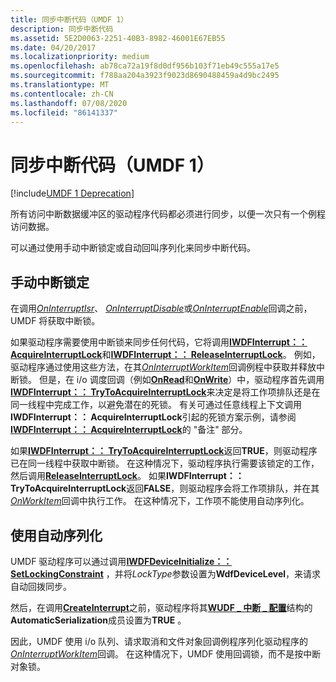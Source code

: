 ```yaml
---
title: 同步中断代码（UMDF 1）
description: 同步中断代码
ms.assetid: 5E2D0063-2251-40B3-8982-46001E67EB55
ms.date: 04/20/2017
ms.localizationpriority: medium
ms.openlocfilehash: ab78ca72a19f8d0df956b103f71eb49c555a17e5
ms.sourcegitcommit: f788aa204a3923f9023d8690488459a4d9bc2495
ms.translationtype: MT
ms.contentlocale: zh-CN
ms.lasthandoff: 07/08/2020
ms.locfileid: "86141337"
---
```

# <a name="synchronizing-interrupt-code-umdf-1"></a>同步中断代码（UMDF 1）


[!include[UMDF 1 Deprecation](../includes/umdf-1-deprecation.md)]

所有访问中断数据缓冲区的驱动程序代码都必须进行同步，以便一次只有一个例程访问数据。

可以通过使用手动中断锁定或自动回叫序列化来同步中断代码。

## <a name="manual-interrupt-locking"></a>手动中断锁定


在调用[*OnInterruptIsr*](https://docs.microsoft.com/windows-hardware/drivers/ddi/wudfinterrupt/nc-wudfinterrupt-wudf_interrupt_isr)、 [*OnInterruptDisable*](https://docs.microsoft.com/windows-hardware/drivers/ddi/wudfinterrupt/nc-wudfinterrupt-wudf_interrupt_disable)或[*OnInterruptEnable*](https://docs.microsoft.com/windows-hardware/drivers/ddi/wudfinterrupt/nc-wudfinterrupt-wudf_interrupt_enable)回调之前，UMDF 将获取中断锁。

如果驱动程序需要使用中断锁来同步任何代码，它将调用[**IWDFInterrupt：： AcquireInterruptLock**](https://docs.microsoft.com/windows-hardware/drivers/ddi/wudfddi/nf-wudfddi-iwdfinterrupt-acquireinterruptlock)和[**IWDFInterrupt：： ReleaseInterruptLock**](https://docs.microsoft.com/windows-hardware/drivers/ddi/wudfddi/nf-wudfddi-iwdfinterrupt-releaseinterruptlock)。 例如，驱动程序通过使用这些方法，在其[*OnInterruptWorkItem*](https://docs.microsoft.com/windows-hardware/drivers/ddi/wudfinterrupt/nc-wudfinterrupt-wudf_interrupt_workitem)回调例程中获取并释放中断锁。 但是，在 i/o 调度回调（例如[**OnRead**](https://docs.microsoft.com/windows-hardware/drivers/ddi/wudfddi/nf-wudfddi-iqueuecallbackread-onread)和[**OnWrite**](https://docs.microsoft.com/windows-hardware/drivers/ddi/wudfddi/nf-wudfddi-iqueuecallbackwrite-onwrite)）中，驱动程序首先调用[**IWDFInterrupt：： TryToAcquireInterruptLock**](https://docs.microsoft.com/windows-hardware/drivers/ddi/wudfddi/nf-wudfddi-iwdfinterrupt-trytoacquireinterruptlock)来决定是将工作项排队还是在同一线程中完成工作，以避免潜在的死锁。 有关可通过任意线程上下文调用**IWDFInterrupt：： AcquireInterruptLock**引起的死锁方案示例，请参阅[**IWDFInterrupt：： AcquireInterruptLock**](https://docs.microsoft.com/windows-hardware/drivers/ddi/wudfddi/nf-wudfddi-iwdfinterrupt-acquireinterruptlock)的 "备注" 部分。

如果[**IWDFInterrupt：： TryToAcquireInterruptLock**](https://docs.microsoft.com/windows-hardware/drivers/ddi/wudfddi/nf-wudfddi-iwdfinterrupt-trytoacquireinterruptlock)返回**TRUE**，则驱动程序已在同一线程中获取中断锁。 在这种情况下，驱动程序执行需要该锁定的工作，然后调用[**ReleaseInterruptLock**](https://docs.microsoft.com/windows-hardware/drivers/ddi/wudfddi/nf-wudfddi-iwdfinterrupt-releaseinterruptlock)。 如果**IWDFInterrupt：： TryToAcquireInterruptLock**返回**FALSE**，则驱动程序会将工作项排队，并在其[*OnWorkItem*](https://docs.microsoft.com/windows-hardware/drivers/ddi/wudfworkitem/nc-wudfworkitem-wudf_workitem_function)回调中执行工作。 在这种情况下，工作项不能使用自动序列化。

## <a name="using-automatic-serialization"></a>使用自动序列化


UMDF 驱动程序可以通过调用[**IWDFDeviceInitialize：： SetLockingConstraint**](https://docs.microsoft.com/windows-hardware/drivers/ddi/wudfddi/nf-wudfddi-iwdfdeviceinitialize-setlockingconstraint) ，并将*LockType*参数设置为**WdfDeviceLevel**，来请求自动回拨同步。

然后，在调用[**CreateInterrupt**](https://docs.microsoft.com/windows-hardware/drivers/ddi/wudfddi/nf-wudfddi-iwdfdevice3-createinterrupt)之前，驱动程序将其[**WUDF \_ 中断 \_ 配置**](https://docs.microsoft.com/windows-hardware/drivers/ddi/wudfinterrupt/ns-wudfinterrupt-_wudf_interrupt_config)结构的**AutomaticSerialization**成员设置为**TRUE** 。

因此，UMDF 使用 i/o 队列、请求取消和文件对象回调例程序列化驱动程序的[*OnInterruptWorkItem*](https://docs.microsoft.com/windows-hardware/drivers/ddi/wudfinterrupt/nc-wudfinterrupt-wudf_interrupt_workitem)回调。 在这种情况下，UMDF 使用回调锁，而不是按中断对象锁。

 

 





